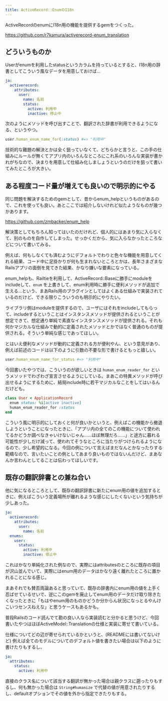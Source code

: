 ```yaml
---
title: ActiveRecord::EnumのI18n
---
```


ActiveRecordのenumにI18n用の機能を提供するgemをつくった。

https://github.com/r7kamura/activerecord-enum_translation

## どういうものか

Userがenumを利用したstatusというカラムを持っているとすると、I18n用の辞書としてこういう風なデータを用意しておけば…

```yaml
ja:
  activerecord:
    attributes:
      user:
        name: 名前
        status:
          active: 利用中
          inactive: 停止中
```

次のようにメソッドを呼び出すことで、翻訳された辞書が利用できるようになる、というやつ。

```ruby
user.human_enum_name_for(:status) #=> "利用中"
```

技術的な難題の解決とかは全く狙っていなくて、どちらかと言うと、この手の仕組みにルールが無くてアプリ内のいろんなところにこれ系のいろんな実装が書かれがちなので、決まりを用意して仕組み化しましょうというのだけを狙って書いてみたところが大きい。

## ある程度コード量が増えても良いので明示的にやる

同じ問題を解決するためのgemとして、昔からenum_helpというものがあるので、これを使っても良い。あとここでは紹介しないけれど似たようなものが幾つかあります。

https://github.com/zmbacker/enum_help

解決策としてもちろん知ってはいたのだけれど、個人的にはあまり気に入らなくて、別のものを自作してしまった。せっかくだから、気に入らなかったところなどについて書いてみる。

例えば、何もしなくても済むようにデフォルトでわりと色々な機能を用意してくれる結果、コード中に足掛かりが何も生まれないところとかは、長年さまざまなRailsアプリの面倒を見てきた結果、かなり嫌いな要素になっている。

enum_helpも、Railtieを利用して、ActiveRecord::Baseに勝手にmoduleをincludeして、`enum` を上書きして、enum利用時に勝手に便利メソッドが追加で生える…という、まあRails用のプラグインとしてはよくある仕組みで実装されているのだけど、できる限りこういうのも明示的にやりたい。

ライブラリ側はmoduleを提供するので、ユーザにはそれをincludeしてもらって、includeするということはインスタンスメソッドが提供されるということが想定できて、想定通り単純で素直なインスタンスメソッドが提供される。それも何かマジカルな仕組みで動的に定義されたメソッドとかではなく普通のものが提供される。そういう単純な感じであってほしい。

とはいえ便利なメソッドが動的に定義される方が便利やん、という意見があり、例えば前述のコードは以下のように引数の不要な形で書けるともっと嬉しい。

```ruby
user.human_enum_name_for_status #=> "利用中"
```

今回書いたやつでは、こういうのが欲しいときは `human_enum_reader_for` というメソッドでわざわざ宣言させるようにしている。まあこの特異メソッドが呼び出せるようにするために、結局include時に若干マジカルなことをしてはいるんだけども。

```ruby
class User < ApplicationRecord
  enum status: %i[active inactive]
  human_enum_reader_for :status
end
```

こういう風に明示的にしておくと何が良いかというと、例えばこの機能から撤退しようということになったときに、「アプリ内の全てのこの機能について使われてるかどうか調べなきゃいけないじゃん……ほぼ無理だろ……」と途方に暮れる可能性が少しだけ減って、使われてそうなところに当たりがつけられるようになるので、少し希望的になる。今回の例について言えばまだなんとかなったりする範疇なので、言いたいことの例としてあまり良いものではないんだけど、まあなんか言わんとしてることは伝わってほしいです。

## 既存の翻訳辞書との兼ね合い

他に気になるところとして、既存の翻訳辞書に新たにenum用の値を追加するときに、例えばこういう定義場所が離れるような感じにしたくないという気持ちが少しあった。

```yaml
ja:
  activerecord:
    attributes:
      user:
        name: 名前
  enums:
    user:
      status:
        active: 利用中
        inactive: 停止中
```

これはかなり単純化された例なので、実際にはattributesのところに既存の項目が沢山並んでいて、実際にはenum用のデータはかなり遠く離れたところに置かれることになる感じ。

まあそれでも賛否両論あると思っていて、既存の辞書内にenum用の値を上手く忍ばせているせいで、逆にこのgemを廃止してenum用のデータだけ取り除きたくなったときに「もはやenum用のものかどうか分からん状況になっとるやんけこいつセンスねえな」と思うケースもあるかも。

普段Railsのコード読んでて勘の良い人なら実装読むと分かると思うけど、今回書いたやつはほぼActiveModel::Translationの仕様と実装に寄せて書いている。

仕様についてどの辺が寄せられているかというと、(READMEには書いてないけど) 例えば全てのモデルについてのデフォルト値を書きたい場合は以下のように書けたりもするし、

```yaml
ja:
  attributes:
    status:
      active: 利用中
```

直接のクラス名について該当する翻訳が無かった場合は親クラスに遡ったりもするし、何も無かった場合は `String#humanize` で代替の値が用意されたりするし、defaultオプションでその値を外から指定できたりもする。
